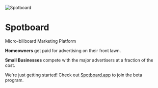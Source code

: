 ![Spotboard](https://spotboard.app/img/spotboard.png)

# Spotboard

Micro-billboard Marketing Platform

**Homeowners** get paid for advertising on their front lawn.

**Small Businesses** compete with the major advertisers at a fraction of the cost.

We're just getting started! Check out [Spotboard.app](https://spotboard.app) to join the beta program.
